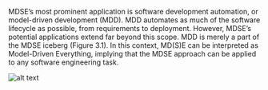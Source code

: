MDSE’s most prominent application is software development automation, or model-driven development (MDD). MDD automates as much of the software lifecycle as possible, from requirements to deployment. However, MDSE’s potential applications extend far beyond this scope. MDD is merely a part of the MDSE iceberg (Figure 3.1). In this context, MD(S)E can be interpreted as Model-Driven Everything, implying that the MDSE approach can be applied to any software engineering task.

![ alt text](/Users/haozhang/GitHub/Study_Notes_and_Programming_Exercises_for_English-Language_Computer_Books_EN/1.%20Study%20Notes/1.%20Model-Driven%20Software%20Engineering%20in%20Practice%20(Second%20Edition)/3.%20CHAPTER%203%20MDSE%20Use%20Cases/Figures/Figure%203.1.png)